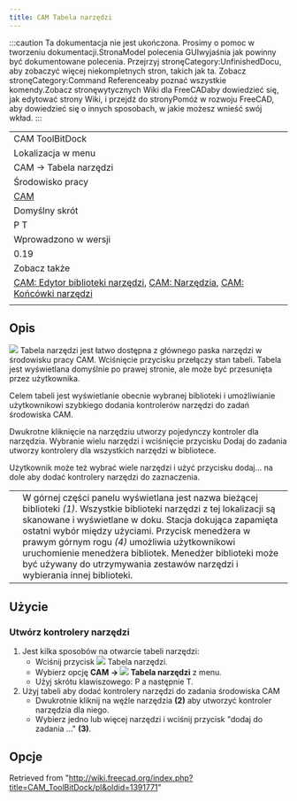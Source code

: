 ```yaml
---
title: CAM Tabela narzędzi
---
```

:::caution
Ta dokumentacja nie jest ukończona. Prosimy o pomoc w tworzeniu dokumentacji.StronaModel polecenia GUIwyjaśnia jak powinny być dokumentowane polecenia. Przejrzyj stronęCategory:UnfinishedDocu, aby zobaczyć więcej niekompletnych stron, takich jak ta. Zobacz stronęCategory:Command Referenceaby poznać wszystkie komendy.Zobacz stronęwytycznych Wiki dla FreeCADaby dowiedzieć się, jak edytować strony Wiki, i przejdź do stronyPomóż w rozwoju FreeCAD, aby dowiedzieć się o innych sposobach, w jakie możesz wnieść swój wkład.
:::

|  |
| --- |
| CAM ToolBitDock |
| Lokalizacja w menu |
| CAM → Tabela narzędzi |
| Środowisko pracy |
| [CAM](/CAM_Workbench/pl "CAM Workbench/pl") |
| Domyślny skrót |
| P T |
| Wprowadzono w wersji |
| 0.19 |
| Zobacz także |
| [CAM: Edytor biblioteki narzędzi](/CAM_ToolBitLibraryOpen/pl "CAM ToolBitLibraryOpen/pl"), [CAM: Narzędzia](/CAM_Tools/pl "CAM Tools/pl"), [CAM: Końcówki narzędzi](/CAM_ToolBit/pl "CAM ToolBit/pl") |
|  |

## Opis

![](/images/CAM_ToolBitDock.svg) Tabela narzędzi jest łatwo dostępna z głównego paska narzędzi w środowisku pracy CAM. Wciśnięcie przycisku przełączy stan tabeli. Tabela jest wyświetlana domyślnie po prawej stronie, ale może być przesunięta przez użytkownika.

Celem tabeli jest wyświetlanie obecnie wybranej biblioteki i umożliwianie użytkownikowi szybkiego dodania kontrolerów narzędzi do zadań środowiska CAM.

Dwukrotne kliknięcie na narzędziu utworzy pojedynczy kontroler dla narzędzia. Wybranie wielu narzędzi i wciśnięcie przycisku Dodaj do zadania utworzy kontrolery dla wszystkich narzędzi w bibliotece.

Użytkownik może też wybrać wiele narzędzi i użyć przycisku dodaj... na dole aby dodać kontrolery narzędzi do zaznaczenia.

|  |  |
| --- | --- |
|  | W górnej części panelu wyświetlana jest nazwa bieżącej biblioteki *(1)*. Wszystkie biblioteki narzędzi z tej lokalizacji są skanowane i wyświetlane w doku. Stacja dokująca zapamięta ostatni wybór między użyciami. Przycisk menedżera w prawym górnym rogu *(4)* umożliwia użytkownikowi uruchomienie menedżera bibliotek. Menedżer biblioteki może być używany do utrzymywania zestawów narzędzi i wybierania innej biblioteki. |

## Użycie

### Utwórz kontrolery narzędzi

1. Jest kilka sposobów na otwarcie tabeli narzędzi:
   * Wciśnij przycisk ![](/images/CAM_ToolBitDock.svg) Tabela narzędzi.
   * Wybierz opcję **CAM → ![](/images/CAM_ToolBitDock.svg) Tabela narzędzi** z menu.
   * Użyj skrótu klawiszowego: P a następnie T.
2. Użyj tabeli aby dodać kontrolery narzędzi do zadania środowiska CAM
   * Dwukrotnie kliknij na węźle narzędzia **(2)** aby utworzyć kontroler narzędzia dla niego.
   * Wybierz jedno lub więcej narzędzi i wciśnij przycisk "dodaj do zadania ..." **(3)**.

## Opcje

Retrieved from "<http://wiki.freecad.org/index.php?title=CAM_ToolBitDock/pl&oldid=1391771>"